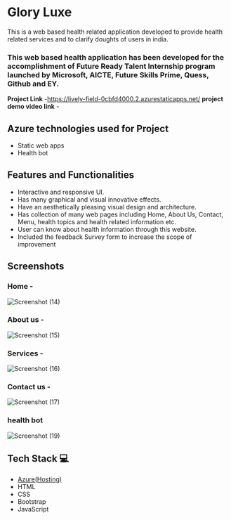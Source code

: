 # Glory Luxe
This is a web based health related application developed  to provide health related services and to clarify doughts of users in india.

### This web based health application has been developed for the accomplishment of Future Ready Talent Internship program launched by Microsoft, AICTE, Future Skills Prime, Quess, Github and EY.


**Project Link** -https://lively-field-0cbfd4000.2.azurestaticapps.net/
**project demo video link** - 

## Azure technologies used for Project

- Static web apps
- Health bot

## Features and Functionalities 

- Interactive and responsive UI.
- Has many graphical and visual innovative effects.
- Have an aesthetically pleasing visual design and architecture.
- Has collection of many web pages including Home, About Us, Contact, Menu, health topics and health related information etc.
- User can know about health information through this website.
- Included the feedback Survey form to increase the scope of improvement 

## Screenshots
### Home -
![Screenshot (14)](https://user-images.githubusercontent.com/115445072/201801525-782660c5-4380-4e98-bad8-999601e3b86a.png)

### About us -
![Screenshot (15)](https://user-images.githubusercontent.com/115445072/201803011-0adfc727-99e6-4ed4-b6a3-9b3553414cf9.png)

### Services -
![Screenshot (16)](https://user-images.githubusercontent.com/115445072/201802809-a21cf93f-6360-4cee-bd40-f2e7eb474d82.png)

### Contact us -
![Screenshot (17)](https://user-images.githubusercontent.com/115445072/201803044-93e9fc88-2f50-4b3b-8d62-d107545daa6d.png)

### health bot
![Screenshot (19)](https://user-images.githubusercontent.com/115445072/201803886-a323ec39-5d55-4bdd-ad2e-84c0ccedc405.png)

## Tech Stack 💻

- [Azure(Hosting)](https://azure.microsoft.com/en-in/features/azure-portal/)
- HTML
- CSS
- Bootstrap
- JavaScript
